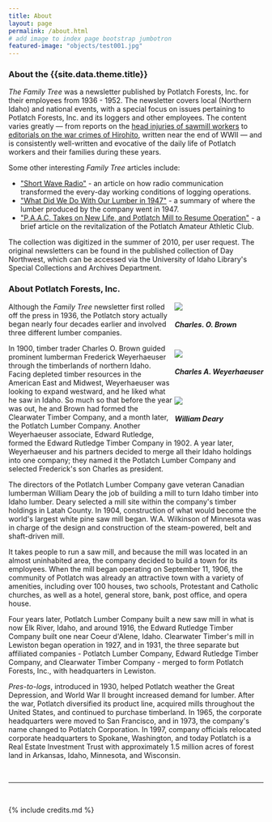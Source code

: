 ```yaml
---
title: About
layout: page
permalink: /about.html
# add image to index page bootstrap jumbotron
featured-image: "objects/test001.jpg"
---
```

<h3>About the {{site.data.theme.title}}</h3>

<p><em>The Family Tree</em> was a newsletter published by Potlatch Forests, Inc. for their employees from 1936 - 1952. The newsletter covers local (Northern Idaho) and national events, with a special focus on issues pertaining to Potlatch Forests, Inc. and its loggers and other employees. The content varies greatly — from reports on the <a href="http://digital.lib.uidaho.edu/u?/spec_pot,118&_ga=2.129762508.1183415383.1567723792-2121934682.1567723792" target="_blank">head injuries of sawmill workers</a> to <a href="http://digital.lib.uidaho.edu/u?/spec_pot,970&_ga=2.25758205.1183415383.1567723792-2121934682.1567723792" target="_blank">editorials on the war crimes of Hirohito</a>, written near the end of WWII — and is consistently well-written and evocative of the daily life of Potlatch workers and their families during these years.</p>

<p>Some other interesting <em>Family Tree</em> articles include:</p>

<ul>
<li><a href="http://digital.lib.uidaho.edu/u?/spec_pot,1683&_ga=2.195168748.1183415383.1567723792-2121934682.1567723792" target="_blank">"Short Wave Radio"</a> - an article on how radio communication transformed the every-day working conditions of logging operations.</li>
<li><a href="http://digital.lib.uidaho.edu/u?/spec_pot,1186&_ga=2.220261848.1183415383.1567723792-2121934682.1567723792" target="_blank">"What Did We Do With Our Lumber in 1947"</a> - a summary of where the lumber produced by the company went in 1947.</li>
<li><a href="http://digital.lib.uidaho.edu/u?/spec_pot,268&_ga=2.220261848.1183415383.1567723792-2121934682.1567723792" target="_blank">"P.A.A.C. Takes on New Life, and Potlatch Mill to Resume Operation"</a> - a brief article on the revitalization of the Potlatch Amateur Athletic Club.</li>
</ul>

<p>The collection was digitized in the summer of 2010, per user request. The original newsletters can be found in the published collection of Day Northwest, which can be accessed via the University of Idaho Library's Special Collections and Archives Department.</p>

<h3>About Potlatch Forests, Inc.</h3>

<div class="card align-items-center m-3" style="float:right; border:none">
        <img src="https://www.lib.uidaho.edu/digital/FamilyTree/13-12711Brown.jpg" class="img-fluid">
        <h5>Charles. O. Brown</h5>
        <br>
        <img src="https://www.lib.uidaho.edu/digital/FamilyTree/A135-217Weyerhaeuser.jpg" class="img-fluid">
        <h5>Charles A. Weyerhaeuser</h5>
        <br>
        <img src="https://www.lib.uidaho.edu/digital/FamilyTree/A135-38Deary.jpg" class="img-fluid">
        <h5>William Deary</h5>
</div>

<p>Although the <em>Family Tree</em> newsletter first rolled off the press in 1936, the Potlatch story actually began nearly four decades earlier and involved three different lumber companies.

<p>In 1900, timber trader Charles O. Brown guided prominent lumberman Frederick Weyerhaeuser through the timberlands of northern Idaho. Facing depleted timber resources in the American East and Midwest, Weyerhaeuser was looking to expand westward, and he liked what he saw in Idaho. So much so that before the year was out, he and Brown had formed the Clearwater Timber Company, and a month later, the Potlatch Lumber Company. Another Weyerhaeuser associate, Edward Rutledge, formed the Edward Rutledge Timber Company in 1902. A year later, Weyerhaeuser and his partners decided to merge all their Idaho holdings into one company; they named it the Potlatch Lumber Company and selected Frederick's son Charles as president.</p>

<p>The directors of the Potlatch Lumber Company gave veteran Canadian lumberman William Deary the job of building a mill to turn Idaho timber into Idaho lumber. Deary selected a mill site within the company's timber holdings in Latah County. In 1904, construction of what would become the world's largest white pine saw mill began. W.A. Wilkinson of Minnesota was in charge of the design and construction of the steam-powered, belt and shaft-driven mill.</p>

<p>It takes people to run a saw mill, and because the mill was located in an almost uninhabited area, the company decided to build a town for its employees. When the mill began operating on September 11, 1906, the community of Potlatch was already an attractive town with a variety of amenities, including over 100 houses, two schools, Protestant and Catholic churches, as well as a hotel, general store, bank, post office, and opera house.</p>

<p>Four years later, Potlatch Lumber Company built a new saw mill in what is now Elk River, Idaho, and around 1916, the Edward Rutledge Timber Company built one near Coeur d'Alene, Idaho. Clearwater Timber's mill in Lewiston began operation in 1927, and in 1931, the three separate but affiliated companies - Potlatch Lumber Company, Edward Rutledge Timber Company, and Clearwater Timber Company - merged to form Potlatch Forests, Inc., with headquarters in Lewiston.</p>

<p><em>Pres-to-logs</em>, introduced in 1930, helped Potlatch weather the Great Depression, and World War II brought increased demand for lumber. After the war, Potlatch diversified its product line, acquired mills throughout the United States, and continued to purchase timberland. In 1965, the corporate headquarters were moved to San Francisco, and in 1973, the company's name changed to Potlatch Corporation. In 1997, company officials relocated corporate headquarters to Spokane, Washington, and today Potlatch is a Real Estate Investment Trust with approximately 1.5 million acres of forest land in Arkansas, Idaho, Minnesota, and Wisconsin.</p>

<br>
<hr>
<br>

{% include credits.md %}
